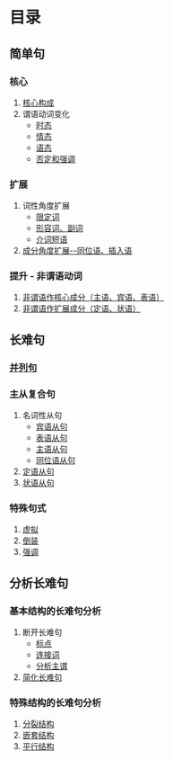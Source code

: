 # 目录

## 简单句

### 核心

1. [核心构成](https://github.com/bowen-wu/postgraduate/blob/master/english/grammar/simple-sentence/core/key-elements.md)
2. 谓语动词变化
    - [时态](https://github.com/bowen-wu/postgraduate/blob/master/english/grammar/simple-sentence/core/predicate-verb-tense.md)
    - [情态](https://github.com/bowen-wu/postgraduate/blob/master/english/grammar/simple-sentence/core/predicate-verb-modatily.md)
    - [语态](https://github.com/bowen-wu/postgraduate/blob/master/english/grammar/simple-sentence/core/predicate-verb-voice.md)
    - [否定和强调](https://github.com/bowen-wu/postgraduate/blob/master/english/grammar/simple-sentence/core/predicate-verb-negation-emphasis.md)

### 扩展

1. 词性角度扩展
    - [限定词](https://github.com/bowen-wu/postgraduate/blob/master/english/grammar/simple-sentence/expansion/determiner.md)
    - [形容词、副词](https://github.com/bowen-wu/postgraduate/blob/master/english/grammar/simple-sentence/expansion/adjective-adverb.md)
    - [介词短语](https://github.com/bowen-wu/postgraduate/blob/master/english/grammar/simple-sentence/expansion/prepositional-phrase.md)
2. [成分角度扩展--同位语、插入语](https://github.com/bowen-wu/postgraduate/blob/master/english/grammar/simple-sentence/expansion/appositive-parenthesis.md)

### 提升 - 非谓语动词

1. [非谓语作核心成分（主语、宾语、表语）](https://github.com/bowen-wu/postgraduate/blob/master/english/grammar/simple-sentence/enhancement-non-finite-verb/subject-obejct-predicative.md)
2. [非谓语作扩展成分（定语、状语）](https://github.com/bowen-wu/postgraduate/blob/master/english/grammar/simple-sentence/enhancement-non-finite-verb/attributive-adverbial.md)

## 长难句

### [并列句](https://github.com/bowen-wu/postgraduate/blob/master/english/grammar/complex-sentence/compound-sentence.md)

### 主从复合句

1. 名词性从句
    - [宾语从句](https://github.com/bowen-wu/postgraduate/blob/master/english/grammar/complex-sentence/noun-clauses/object-clauses.md)
    - [表语从句](https://github.com/bowen-wu/postgraduate/blob/master/english/grammar/complex-sentence/noun-clauses/predicate-clauses.md)
    - [主语从句](https://github.com/bowen-wu/postgraduate/blob/master/english/grammar/complex-sentence/noun-clauses/subject-clauses.md)
    - [同位语从句](https://github.com/bowen-wu/postgraduate/blob/master/english/grammar/complex-sentence/noun-clauses/appositive-clauses.md)
2. [定语从句](https://github.com/bowen-wu/postgraduate/blob/master/english/grammar/complex-sentence/attributive-clause.md)
3. [状语从句](https://github.com/bowen-wu/postgraduate/blob/master/english/grammar/complex-sentence/adverbial-clause.md)

### 特殊句式

1. [虚拟](https://github.com/bowen-wu/postgraduate/blob/master/english/grammar/complex-sentence/special-sentence-structures/subjunctive.md)
2. [倒装](https://github.com/bowen-wu/postgraduate/blob/master/english/grammar/complex-sentence/special-sentence-structures/inversion.md)
3. [强调](https://github.com/bowen-wu/postgraduate/blob/master/english/grammar/complex-sentence/special-sentence-structures/cleft.md)

## 分析长难句

### 基本结构的长难句分析

1. 断开长难句
    - [标点](https://github.com/bowen-wu/postgraduate/blob/master/english/grammar/analyze-complex-sentence/basic-structure/break-down-complex-sentence/punctuation.md)
    - [连接词](https://github.com/bowen-wu/postgraduate/blob/master/english/grammar/analyze-complex-sentence/basic-structure/break-down-complex-sentence/connectors.md)
    - [分析主谓](https://github.com/bowen-wu/postgraduate/blob/master/english/grammar/analyze-complex-sentence/basic-structure/break-down-complex-sentence/analyze-subject-predicate.md)
2. [简化长难句](https://github.com/bowen-wu/postgraduate/blob/master/english/grammar/analyze-complex-sentence/basic-structure/simplify-complex-sentence.md)

### 特殊结构的长难句分析

1. [分裂结构](https://github.com/bowen-wu/postgraduate/blob/master/english/grammar/analyze-complex-sentence/special-structure/split-structure.md)
2. [嵌套结构](https://github.com/bowen-wu/postgraduate/blob/master/english/grammar/analyze-complex-sentence/special-structure/nested-structure.md)
3. [平行结构](https://github.com/bowen-wu/postgraduate/blob/master/english/grammar/analyze-complex-sentence/special-structure/parallel-structure.md)
